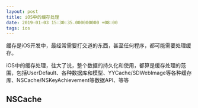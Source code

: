 ```yaml
---
layout: post
title: iOS中的缓存处理
date: 2019-01-03 15:30:35.000000000 +08:00
tags: ios
---
```


缓存是iOS开发中，最经常需要打交道的东西，甚至任何程序，都可能需要处理缓存。

iOS中的缓存处理，往大了说，整个数据的持久化和使用，都算是缓存处理的范围，包括UserDefault、各种数据库和模型、YYCache/SDWebImage等各种缓存库、NSCache/NSKeyAchievement等数据API、等等

## NSCache

